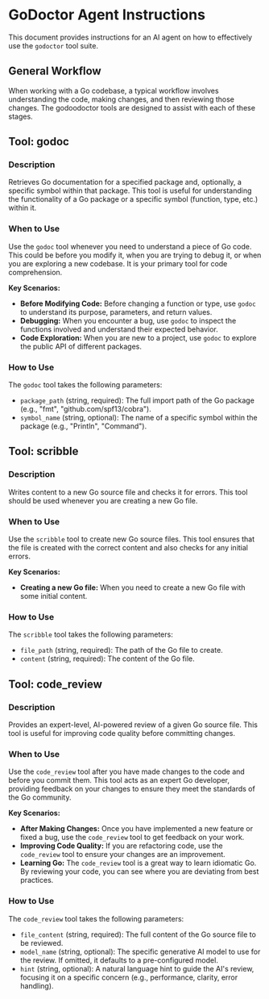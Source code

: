 # GoDoctor Agent Instructions

This document provides instructions for an AI agent on how to effectively use the `godoctor` tool suite.

## General Workflow

When working with a Go codebase, a typical workflow involves understanding the code, making changes, and then reviewing those changes. The godoodoctor tools are designed to assist with each of these stages.

## Tool: godoc

### Description
Retrieves Go documentation for a specified package and, optionally, a specific symbol within that package. This tool is useful for understanding the functionality of a Go package or a specific symbol (function, type, etc.) within it.

### When to Use

Use the `godoc` tool whenever you need to understand a piece of Go code. This could be before you modify it, when you are trying to debug it, or when you are exploring a new codebase. It is your primary tool for code comprehension.

**Key Scenarios:**

- **Before Modifying Code:** Before changing a function or type, use `godoc` to understand its purpose, parameters, and return values.
- **Debugging:** When you encounter a bug, use `godoc` to inspect the functions involved and understand their expected behavior.
- **Code Exploration:** When you are new to a project, use `godoc` to explore the public API of different packages.

### How to Use

The `godoc` tool takes the following parameters:
- `package_path` (string, required): The full import path of the Go package (e.g., "fmt", "github.com/spf13/cobra").
- `symbol_name` (string, optional): The name of a specific symbol within the package (e.g., "Println", "Command").

## Tool: scribble

### Description
Writes content to a new Go source file and checks it for errors. This tool should be used whenever you are creating a new Go file.

### When to Use

Use the `scribble` tool to create new Go source files. This tool ensures that the file is created with the correct content and also checks for any initial errors.

**Key Scenarios:**

- **Creating a new Go file:** When you need to create a new Go file with some initial content.

### How to Use

The `scribble` tool takes the following parameters:
- `file_path` (string, required): The path of the Go file to create.
- `content` (string, required): The content of the Go file.

## Tool: code_review

### Description
Provides an expert-level, AI-powered review of a given Go source file. This tool is useful for improving code quality before committing changes.

### When to Use

Use the `code_review` tool after you have made changes to the code and before you commit them. This tool acts as an expert Go developer, providing feedback on your changes to ensure they meet the standards of the Go community.

**Key Scenarios:**

- **After Making Changes:** Once you have implemented a new feature or fixed a bug, use the `code_review` tool to get feedback on your work.
- **Improving Code Quality:** If you are refactoring code, use the `code_review` tool to ensure your changes are an improvement.
- **Learning Go:** The `code_review` tool is a great way to learn idiomatic Go. By reviewing your code, you can see where you are deviating from best practices.

### How to Use

The `code_review` tool takes the following parameters:
- `file_content` (string, required): The full content of the Go source file to be reviewed.
- `model_name` (string, optional): The specific generative AI model to use for the review. If omitted, it defaults to a pre-configured model.
- `hint` (string, optional): A natural language hint to guide the AI's review, focusing it on a specific concern (e.g., performance, clarity, error handling).
